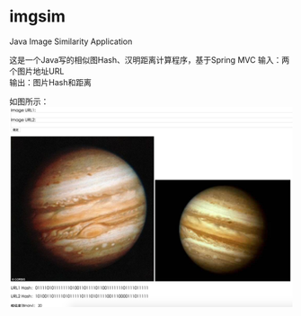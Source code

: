 # imgsim
Java Image Similarity Application

这是一个Java写的相似图Hash、汉明距离计算程序，基于Spring MVC
输入：两个图片地址URL  
输出：图片Hash和距离  

如图所示：
![img](img.png)
